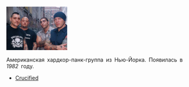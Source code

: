 ![](agnostic_front.jpg)

Американская хардкор-панк-группа из Нью-Йорка. Появилась в *1982* году.

* [Crucified](Crucified)